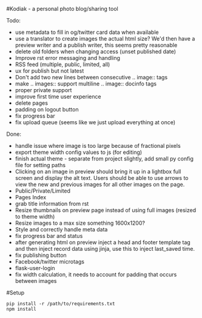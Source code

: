#Kodiak - a personal photo blog/sharing tool

Todo:
- use metadata to fill in og/twitter card data when available
- use a translator to create images the actual html size? We'd then have
  a preview writer and a publish writer, this seems pretty reasonable
- delete old folders when changing access (unset published date)
- Improve rst error messaging and handling
- RSS feed (multiple, public, limited, all)
- ux for publish but not latest
- Don't add two new lines between consecutive .. image:: tags
- make .. images:: support multiline .. image:: docinfo tags
- proper private support
- improve first time user experience
- delete pages
- padding on logout button
- fix progress bar
- fix upload queue (seems like we just upload everything at once)

Done:
- handle issue where image is too large because of fractional pixels
- export theme width config values to js (for editing)
- finish actual theme - separate from project slightly, add small py
  config file for setting paths
- Clicking on an image in preview should bring it up in a lightbox full
  screen and display the alt text. Users should be able to use arrows to
  view the new and previous images for all other images on the page.
- Public/Private/Limited
- Pages Index
- grab title information from rst
- Resize thumbnails on preview page instead of using full images
  (resized to theme width)
- Resize images to a max size something 1600x1200?
- Style and correctly handle meta data
- fix progress bar and status
- after generating html on preview inject a head and footer template tag
  and then inject record data using jinja, use this to inject last_saved
  time.
- fix publishing button
- Facebook/twitter microtags
- flask-user-login
- fix width calculation, it needs to account for padding that occurs
  between images

#Setup

```
pip install -r /path/to/requirements.txt
npm install
```
